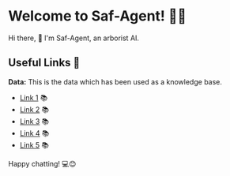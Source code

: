 # Welcome to Saf-Agent! 🚀🤖

Hi there, 👋 I'm Saf-Agent, an arborist AI. 

## Useful Links 🔗

**Data:** This is the data which has been used as a knowledge base.
- [Link 1](https://www.songofthewoods.com/canada-plum-prunus-nigra/) 📚
- [Link 2](https://devostree.ca/native-tree-of-the-week-canada-plum/) 📚
- [Link 3](https://curiousbynature.wordpress.com/tag/canada-plum/) 📚
- [Link 4](https://practicalplants.org/wiki/prunus_nigra/) 📚
- [Link 5](https://www.picturethisai.com/care/Prunus_nigra.html#Cultivation:SoilDetail) 📚

Happy chatting! 💻😊

